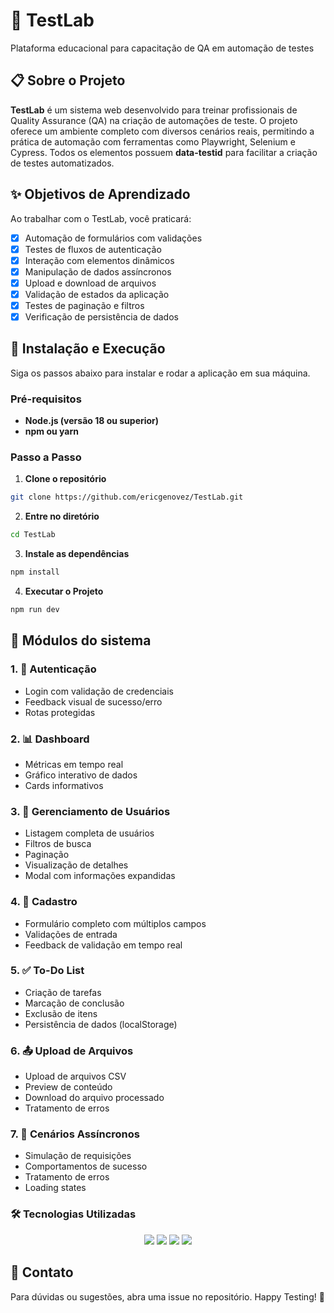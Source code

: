 # 🧪 TestLab

Plataforma educacional para capacitação de QA em automação de testes

## 📋 Sobre o Projeto
**TestLab** é um sistema web desenvolvido para treinar profissionais de Quality Assurance (QA) na criação de automações de teste. O projeto oferece um ambiente completo com diversos cenários reais, permitindo a prática de automação com ferramentas como Playwright, Selenium e Cypress.
Todos os elementos possuem **data-testid** para facilitar a criação de testes automatizados.

## ✨ Objetivos de Aprendizado
Ao trabalhar com o TestLab, você praticará:
- [X] Automação de formulários com validações
- [X] Testes de fluxos de autenticação
- [X] Interação com elementos dinâmicos
- [X] Manipulação de dados assíncronos
- [X] Upload e download de arquivos
- [X] Validação de estados da aplicação
- [X] Testes de paginação e filtros
- [X] Verificação de persistência de dados

## 🚀 Instalação e Execução

Siga os passos abaixo para instalar e rodar a aplicação em sua máquina.

### Pré-requisitos

- **Node.js (versão 18 ou superior)**
- **npm ou yarn**

### Passo a Passo

1. **Clone o repositório**
```bash
git clone https://github.com/ericgenovez/TestLab.git
```

2. **Entre no diretório**
```bash
cd TestLab
```

3. **Instale as dependências**
```bash
npm install
```

4. **Executar o Projeto**
```bash
npm run dev
```

## 🎯 Módulos do sistema

### 1. 🔐 Autenticação

- Login com validação de credenciais
- Feedback visual de sucesso/erro
- Rotas protegidas

### 2. 📊 Dashboard

- Métricas em tempo real
- Gráfico interativo de dados
- Cards informativos

### 3. 👥 Gerenciamento de Usuários

- Listagem completa de usuários
- Filtros de busca
- Paginação
- Visualização de detalhes
- Modal com informações expandidas

### 4. 📝 Cadastro

- Formulário completo com múltiplos campos
- Validações de entrada
- Feedback de validação em tempo real

### 5. ✅ To-Do List

- Criação de tarefas
- Marcação de conclusão
- Exclusão de itens
- Persistência de dados (localStorage)

### 6. 📤 Upload de Arquivos

- Upload de arquivos CSV
- Preview de conteúdo
- Download do arquivo processado
- Tratamento de erros

### 7. 🔄 Cenários Assíncronos

- Simulação de requisições
- Comportamentos de sucesso
- Tratamento de erros
- Loading states


###  🛠️ Tecnologias Utilizadas

<div align="center">
  <img src="https://img.shields.io/badge/React-18.3-blue?style=for-the-badge&logo=react" />
  <img src="https://img.shields.io/badge/TypeScript-5.0-blue?style=for-the-badge&logo=typescript" />
  <img src="https://img.shields.io/badge/Vite-5.0-purple?style=for-the-badge&logo=vite" />
  <img src="https://img.shields.io/badge/TailwindCSS-3.0-cyan?style=for-the-badge&logo=tailwindcss" />
</div>

## 📧 Contato
Para dúvidas ou sugestões, abra uma issue no repositório.
Happy Testing! 🚀